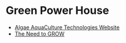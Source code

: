 # Green Power House

- [Algae AquaCulture Technologies Website](https://www.algaeaqua.com/full/Welcome.html)
- [The Need to GROW](https://grow.foodrevolution.org/)